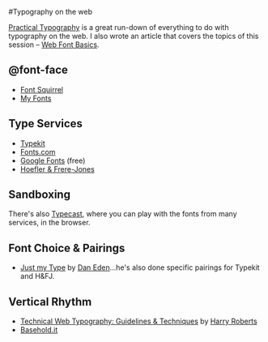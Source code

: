 #Typography on the web

[Practical Typography](http://practicaltypography.com/) is a great run-down of everything to do with typography on the web.
I also wrote an article that covers the topics of this session – [Web Font Basics](http://thecodezombie.co.uk/blog/web-font-basics/).

## @font-face
* [Font Squirrel](http://www.fontsquirrel.com/)
* [My Fonts](http://www.myfonts.com/)

## Type Services
* [Typekit](https://typekit.com/)
* [Fonts.com](https://www.fonts.com/)
* [Google Fonts](https://fonts.google.com/) (free)
* [Hoefler & Frere-Jones](http://www.typography.com/)

## Sandboxing
There's also [Typecast](http://typecast.com/), where you can play with the fonts from many services, in the browser.

## Font Choice & Pairings
* [Just my Type](http://justmytype.co/) by [Dan Eden](https://twitter.com/_dte)...he's also done specific pairings for Typekit and H&FJ.

## Vertical Rhythm
* [Technical Web Typography: Guidelines & Techniques](http://coding.smashingmagazine.com/2011/03/14/technical-web-typography-guidelines-and-techniques/) by [Harry Roberts](https://twitter.com/csswizardry)
* [Basehold.it](http://basehold.it/)
